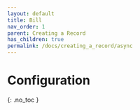 ```yaml
---
layout: default
title: Bill
nav_order: 1
parent: Creating a Record
has_children: true
permalink: /docs/creating_a_record/async
---
```


# Configuration
{: .no_toc }

